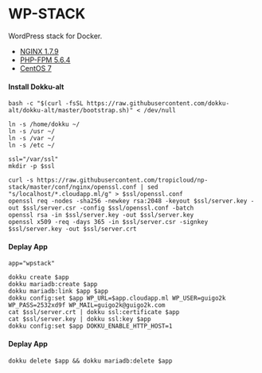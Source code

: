 WP-STACK
==============
WordPress stack for Docker.  

* [NGINX 1.7.9](http://nginx.com)
* [PHP-FPM 5.6.4](http://php.net)
* [CentOS 7](http://www.centos.org)


#### Install Dokku-alt

    bash -c "$(curl -fsSL https://raw.githubusercontent.com/dokku-alt/dokku-alt/master/bootstrap.sh)" < /dev/null
    
    ln -s /home/dokku ~/
    ln -s /usr ~/
    ln -s /var ~/
    ln -s /etc ~/
    
    ssl="/var/ssl"
    mkdir -p $ssl

    curl -s https://raw.githubusercontent.com/tropicloud/np-stack/master/conf/nginx/openssl.conf | sed "s/localhost/*.cloudapp.ml/g" > $ssl/openssl.conf
    openssl req -nodes -sha256 -newkey rsa:2048 -keyout $ssl/server.key -out $ssl/server.csr -config $ssl/openssl.conf -batch
    openssl rsa -in $ssl/server.key -out $ssl/server.key
    openssl x509 -req -days 365 -in $ssl/server.csr -signkey $ssl/server.key -out $ssl/server.crt


#### Deplay App

    app="wpstack"
    
    dokku create $app
    dokku mariadb:create $app
    dokku mariadb:link $app $app
    dokku config:set $app WP_URL=$app.cloudapp.ml WP_USER=guigo2k WP_PASS=2532xd9f WP_MAIL=guigo2k@guigo2k.com
    cat $ssl/server.crt | dokku ssl:certificate $app
    cat $ssl/server.key | dokku ssl:key $app
    dokku config:set $app DOKKU_ENABLE_HTTP_HOST=1


#### Deplay App

    dokku delete $app && dokku mariadb:delete $app

